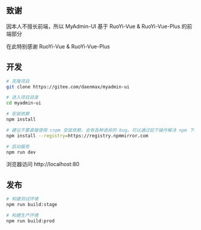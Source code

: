 ## 致谢

因本人不擅长前端，所以 MyAdmin-UI 基于 RuoYi-Vue & RuoYi-Vue-Plus 的前端部分

在此特别感谢 RuoYi-Vue & RuoYi-Vue-Plus

## 开发

```bash
# 克隆项目
git clone https://gitee.com/daenmax/myadmin-ui

# 进入项目目录
cd myadmin-ui

# 安装依赖
npm install

# 建议不要直接使用 cnpm 安装依赖，会有各种诡异的 bug。可以通过如下操作解决 npm 下载速度慢的问题
npm install --registry=https://registry.npmmirror.com

# 启动服务
npm run dev
```

浏览器访问 http://localhost:80

## 发布

```bash
# 构建测试环境
npm run build:stage

# 构建生产环境
npm run build:prod
```